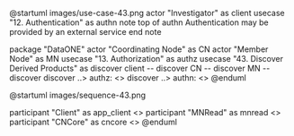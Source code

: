 @startuml images/use-case-43.png
actor "Investigator" as client
usecase "12. Authentication" as authn
note top of authn
  Authentication may be provided 
  by an external service
end note

package "DataONE"
  actor "Coordinating Node" as CN
  actor "Member Node" as MN
  usecase "13. Authorization" as authz
  usecase "43. Discover Derived Products" as discover
  client -- discover
  CN -- discover
  MN -- discover
  discover ..> authz: <<includes>>
  discover ..> authn: <<includes>>
@enduml

@startuml images/sequence-43.png

participant "Client" as app_client <<Application>>
participant "MNRead" as mnread <<Node>>
participant "CNCore" as cncore <<Node>>
@enduml